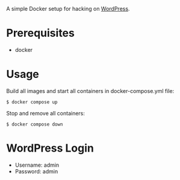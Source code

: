 A simple Docker setup for hacking on [WordPress](https://wordpress.org).

# Prerequisites

* docker

# Usage

Build all images and start all containers in docker-compose.yml file:

```
$ docker compose up
```

Stop and remove all containers:

```
$ docker compose down
```

# WordPress Login

* Username: admin
* Password: admin
